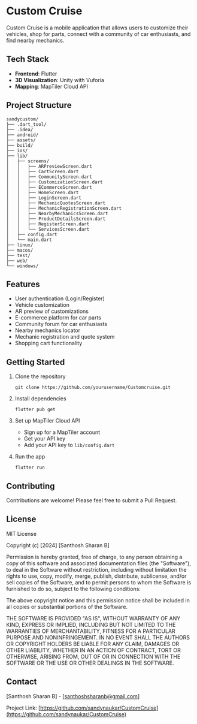 # Custom Cruise

Custom Cruise is a mobile application that allows users to customize their vehicles, shop for parts, connect with a community of car enthusiasts, and find nearby mechanics.

## Tech Stack

- **Frontend**: Flutter
- **3D Visualization**: Unity with Vuforia
- **Mapping**: MapTiler Cloud API

## Project Structure

```
sandycustom/
├── .dart_tool/
├── .idea/
├── android/
├── assets/
├── build/
├── ios/
├── lib/
│   ├── screens/
│   │   ├── ARPreviewScreen.dart
│   │   ├── CartScreen.dart
│   │   ├── CommunityScreen.dart
│   │   ├── CustomizationScreen.dart
│   │   ├── ECommerceScreen.dart
│   │   ├── HomeScreen.dart
│   │   ├── LoginScreen.dart
│   │   ├── MechanicQuotesScreen.dart
│   │   ├── MechanicRegistrationScreen.dart
│   │   ├── NearbyMechanicsScreen.dart
│   │   ├── ProductDetailsScreen.dart
│   │   ├── RegisterScreen.dart
│   │   └── ServicesScreen.dart
│   ├── config.dart
│   └── main.dart
├── linux/
├── macos/
├── test/
├── web/
└── windows/
```

## Features

- User authentication (Login/Register)
- Vehicle customization
- AR preview of customizations
- E-commerce platform for car parts
- Community forum for car enthusiasts
- Nearby mechanics locator
- Mechanic registration and quote system
- Shopping cart functionality

## Getting Started

1. Clone the repository
   ```
   git clone https://github.com/yourusername/Customcruise.git
   ```

2. Install dependencies
   ```
   flutter pub get
   ```

3. Set up MapTiler Cloud API
   - Sign up for a MapTiler account
   - Get your API key
   - Add your API key to `lib/config.dart`

4. Run the app
   ```
   flutter run
   ```

## Contributing

Contributions are welcome! Please feel free to submit a Pull Request.

## License

MIT License

Copyright (c) [2024] [Santhosh Sharan B]

Permission is hereby granted, free of charge, to any person obtaining a copy
of this software and associated documentation files (the "Software"), to deal
in the Software without restriction, including without limitation the rights
to use, copy, modify, merge, publish, distribute, sublicense, and/or sell
copies of the Software, and to permit persons to whom the Software is
furnished to do so, subject to the following conditions:

The above copyright notice and this permission notice shall be included in all
copies or substantial portions of the Software.

THE SOFTWARE IS PROVIDED "AS IS", WITHOUT WARRANTY OF ANY KIND, EXPRESS OR
IMPLIED, INCLUDING BUT NOT LIMITED TO THE WARRANTIES OF MERCHANTABILITY,
FITNESS FOR A PARTICULAR PURPOSE AND NONINFRINGEMENT. IN NO EVENT SHALL THE
AUTHORS OR COPYRIGHT HOLDERS BE LIABLE FOR ANY CLAIM, DAMAGES OR OTHER
LIABILITY, WHETHER IN AN ACTION OF CONTRACT, TORT OR OTHERWISE, ARISING FROM,
OUT OF OR IN CONNECTION WITH THE SOFTWARE OR THE USE OR OTHER DEALINGS IN THE
SOFTWARE.
## Contact

[Santhosh Sharan B] - [santhoshsharanb@gmail.com]

Project Link: [https://github.com/sandynaukar/CustomCruise](https://github.com/sandynaukar/CustomCruise)
